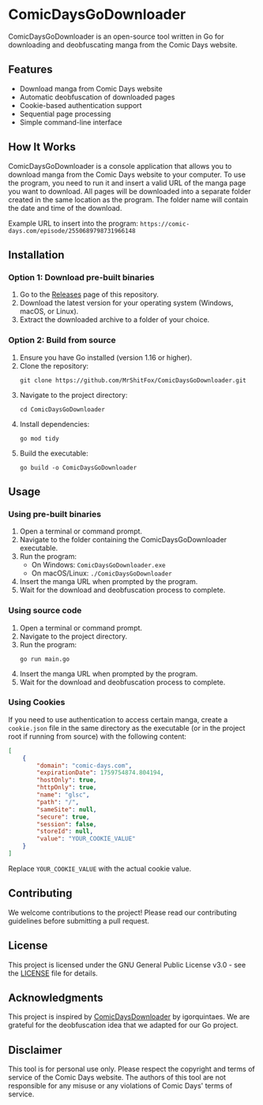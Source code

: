 # ComicDaysGoDownloader

ComicDaysGoDownloader is an open-source tool written in Go for downloading and deobfuscating manga from the Comic Days website.

## Features

- Download manga from Comic Days website
- Automatic deobfuscation of downloaded pages
- Cookie-based authentication support
- Sequential page processing
- Simple command-line interface

## How It Works

ComicDaysGoDownloader is a console application that allows you to download manga from the Comic Days website to your computer. To use the program, you need to run it and insert a valid URL of the manga page you want to download. All pages will be downloaded into a separate folder created in the same location as the program. The folder name will contain the date and time of the download.

Example URL to insert into the program: `https://comic-days.com/episode/2550689798731966148`

## Installation

### Option 1: Download pre-built binaries

1. Go to the [Releases](https://github.com/your-username/ComicDaysGoDownloader/releases) page of this repository.
2. Download the latest version for your operating system (Windows, macOS, or Linux).
3. Extract the downloaded archive to a folder of your choice.

### Option 2: Build from source

1. Ensure you have Go installed (version 1.16 or higher).
2. Clone the repository:
   ```
   git clone https://github.com/MrShitFox/ComicDaysGoDownloader.git
   ```
3. Navigate to the project directory:
   ```
   cd ComicDaysGoDownloader
   ```
4. Install dependencies:
   ```
   go mod tidy
   ```
5. Build the executable:
   ```
   go build -o ComicDaysGoDownloader
   ```

## Usage

### Using pre-built binaries

1. Open a terminal or command prompt.
2. Navigate to the folder containing the ComicDaysGoDownloader executable.
3. Run the program:
   - On Windows: `ComicDaysGoDownloader.exe`
   - On macOS/Linux: `./ComicDaysGoDownloader`
4. Insert the manga URL when prompted by the program.
5. Wait for the download and deobfuscation process to complete.

### Using source code

1. Open a terminal or command prompt.
2. Navigate to the project directory.
3. Run the program:
   ```
   go run main.go
   ```
4. Insert the manga URL when prompted by the program.
5. Wait for the download and deobfuscation process to complete.

### Using Cookies

If you need to use authentication to access certain manga, create a `cookie.json` file in the same directory as the executable (or in the project root if running from source) with the following content:

```json
[
    {
        "domain": "comic-days.com",
        "expirationDate": 1759754874.804194,
        "hostOnly": true,
        "httpOnly": true,
        "name": "glsc",
        "path": "/",
        "sameSite": null,
        "secure": true,
        "session": false,
        "storeId": null,
        "value": "YOUR_COOKIE_VALUE"
    }
]
```

Replace `YOUR_COOKIE_VALUE` with the actual cookie value.

## Contributing

We welcome contributions to the project! Please read our contributing guidelines before submitting a pull request.

## License

This project is licensed under the GNU General Public License v3.0 - see the [LICENSE](LICENSE) file for details.

## Acknowledgments

This project is inspired by [ComicDaysDownloader](https://github.com/igorquintaes/ComicDaysDownloader) by igorquintaes. We are grateful for the deobfuscation idea that we adapted for our Go project.

## Disclaimer

This tool is for personal use only. Please respect the copyright and terms of service of the Comic Days website. The authors of this tool are not responsible for any misuse or any violations of Comic Days' terms of service.
